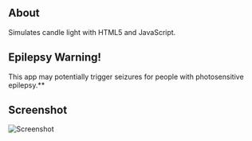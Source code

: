 ## About 
Simulates candle light with HTML5 and JavaScript.

## Epilepsy Warning!
This app may potentially trigger seizures for people with photosensitive epilepsy.**

## Screenshot
![Screenshot](https://github.com/murat-cileli/candle-light-simulator/assets/6532000/e74b7bfc-603c-4d62-83a9-aaab8e019bb9)
